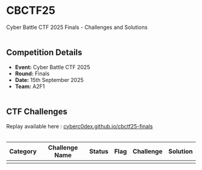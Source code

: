# CBCTF25
Cyber Battle CTF 2025 Finals - Challenges and Solutions
<br><br>

## Competition Details
- **Event:** Cyber Battle CTF 2025
- **Round:** Finals
- **Date:** 15th September 2025
- **Team:** A2F1
<br><br>

## CTF Challenges

Replay available here : [cyberc0dex.github.io/cbctf25-finals](https://cyberc0dex.github.io/cbctf25-finals/)
<br><br>

| Category | Challenge Name | Status | Flag | Challenge | Solution |
|----------|----------------|--------|:----:|:---------:|:--------:|
|  |  |  |  |  |  |

